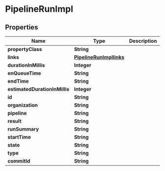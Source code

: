 

# PipelineRunImpl


## Properties

| Name | Type | Description | Notes |
|------------ | ------------- | ------------- | -------------|
|**propertyClass** | **String** |  |  [optional] |
|**links** | [**PipelineRunImpllinks**](PipelineRunImpllinks.md) |  |  [optional] |
|**durationInMillis** | **Integer** |  |  [optional] |
|**enQueueTime** | **String** |  |  [optional] |
|**endTime** | **String** |  |  [optional] |
|**estimatedDurationInMillis** | **Integer** |  |  [optional] |
|**id** | **String** |  |  [optional] |
|**organization** | **String** |  |  [optional] |
|**pipeline** | **String** |  |  [optional] |
|**result** | **String** |  |  [optional] |
|**runSummary** | **String** |  |  [optional] |
|**startTime** | **String** |  |  [optional] |
|**state** | **String** |  |  [optional] |
|**type** | **String** |  |  [optional] |
|**commitId** | **String** |  |  [optional] |



